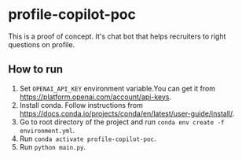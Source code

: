 # profile-copilot-poc
This is a proof of concept. It's chat bot that helps recruiters to right questions on profile. 

## How to run
1. Set `OPENAI_API_KEY` environment variable.You can get it from https://platform.openai.com/account/api-keys.
2. Install conda. Follow instructions from https://docs.conda.io/projects/conda/en/latest/user-guide/install/.
3. Go to root directory of the project and run `conda env create -f environment.yml`.
4. Run `conda activate profile-copilot-poc`.
5. Run `python main.py`.